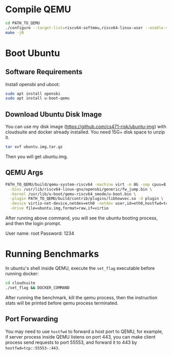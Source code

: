 # Compile QEMU
```sh
cd PATH_TO_QEMU
./configure --target-list=riscv64-softmmu,riscv64-linux-user --enable-slirp --enable-debug
make -jN
```

# Boot Ubuntu

## Software Requirements
Install opensbi and uboot:
```sh
sudo apt install opensbi
sudo apt install u-boot-qemu
```

## Download Ubuntu Disk Image
You can use my disk image (https://github.com/cs471-risk/ubuntu-img) with cloudsuite and docker already installed.
You need 15G+ disk space to unzip it.
```sh
tar xvf ubuntu.img.tar.gz
```
Then you will get ubuntu.img.

## QEMU Args
```sh
PATH_TO_QEMU/build/qemu-system-riscv64 -machine virt -m 8G -smp cpus=8 -nographic \
  -bios /usr/lib/riscv64-linux-gnu/opensbi/generic/fw_jump.bin \
  -kernel /usr/lib/u-boot/qemu-riscv64_smode/u-boot.bin \
  -plugin PATH_TO_QEMU/build/contrib/plugins/libhowvec.so -d plugin \
  -device virtio-net-device,netdev=eth0 -netdev user,id=eth0,hostfwd=tcp::55556-:22,hostfwd=tcp::55553-:443 \
  -drive file=ubuntu.img,format=raw,if=virtio
```
After running above command, you will see the ubuntu booting process, and then the login prompt.

User name: root
Password: 1234

# Running Benchmarks
In ubuntu's shell inside QEMU, execute the `set_flag` executable before running docker:
```sh
cd cloudsuite
./set_flag && DOCKER_COMMAND
```
After running the benchmark, kill the qemu process, then the instruction stats will be printed before qemu process terminated.

## Port Forwarding
You may need to use `hostfwd` to forward a host port to QEMU, for example, if server process inside QEMU listens on port 443, you can make client process send requests to port 55553, and forward it to 443 by `hostfwd=tcp::55553-:443`.
